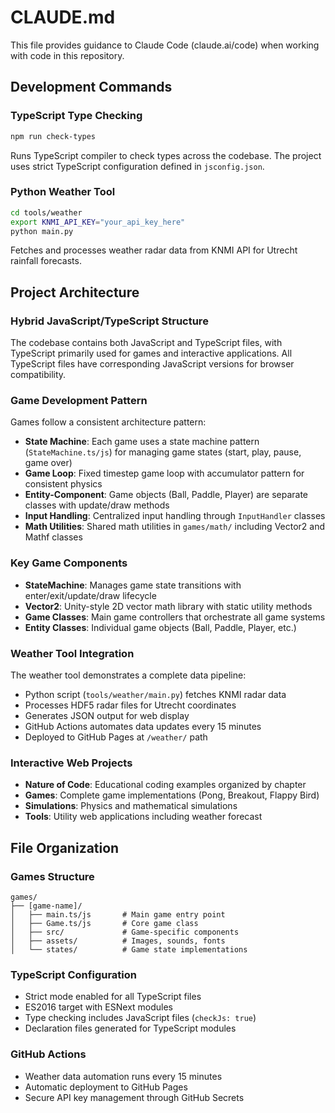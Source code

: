 # CLAUDE.md

This file provides guidance to Claude Code (claude.ai/code) when working with code in this repository.

## Development Commands

### TypeScript Type Checking
```bash
npm run check-types
```
Runs TypeScript compiler to check types across the codebase. The project uses strict TypeScript configuration defined in `jsconfig.json`.

### Python Weather Tool
```bash
cd tools/weather
export KNMI_API_KEY="your_api_key_here"
python main.py
```
Fetches and processes weather radar data from KNMI API for Utrecht rainfall forecasts.

## Project Architecture

### Hybrid JavaScript/TypeScript Structure
The codebase contains both JavaScript and TypeScript files, with TypeScript primarily used for games and interactive applications. All TypeScript files have corresponding JavaScript versions for browser compatibility.

### Game Development Pattern
Games follow a consistent architecture pattern:
- **State Machine**: Each game uses a state machine pattern (`StateMachine.ts/js`) for managing game states (start, play, pause, game over)
- **Game Loop**: Fixed timestep game loop with accumulator pattern for consistent physics
- **Entity-Component**: Game objects (Ball, Paddle, Player) are separate classes with update/draw methods
- **Input Handling**: Centralized input handling through `InputHandler` classes
- **Math Utilities**: Shared math utilities in `games/math/` including Vector2 and Mathf classes

### Key Game Components
- **StateMachine**: Manages game state transitions with enter/exit/update/draw lifecycle
- **Vector2**: Unity-style 2D vector math library with static utility methods
- **Game Classes**: Main game controllers that orchestrate all game systems
- **Entity Classes**: Individual game objects (Ball, Paddle, Player, etc.)

### Weather Tool Integration
The weather tool demonstrates a complete data pipeline:
- Python script (`tools/weather/main.py`) fetches KNMI radar data
- Processes HDF5 radar files for Utrecht coordinates
- Generates JSON output for web display
- GitHub Actions automates data updates every 15 minutes
- Deployed to GitHub Pages at `/weather/` path

### Interactive Web Projects
- **Nature of Code**: Educational coding examples organized by chapter
- **Games**: Complete game implementations (Pong, Breakout, Flappy Bird)
- **Simulations**: Physics and mathematical simulations
- **Tools**: Utility web applications including weather forecast

## File Organization

### Games Structure
```
games/
├── [game-name]/
│   ├── main.ts/js       # Main game entry point
│   ├── Game.ts/js       # Core game class
│   ├── src/             # Game-specific components
│   ├── assets/          # Images, sounds, fonts
│   └── states/          # Game state implementations
```

### TypeScript Configuration
- Strict mode enabled for all TypeScript files
- ES2016 target with ESNext modules
- Type checking includes JavaScript files (`checkJs: true`)
- Declaration files generated for TypeScript modules

### GitHub Actions
- Weather data automation runs every 15 minutes
- Automatic deployment to GitHub Pages
- Secure API key management through GitHub Secrets